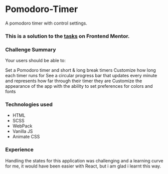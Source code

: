 # Pomodoro-Timer
A pomodoro timer with control settings. 


### This is a solution to the [tasks](https://www.frontendmentor.io/challenges/pomodoro-app-KBFnycJ6G) on Frontend Mentor.

### Challenge Summary
Your users should be able to:

Set a Pomodoro timer and short & long break timers
Customize how long each timer runs for
See a circular progress bar that updates every minute and represents how far through their timer they are
Customize the appearance of the app with the ability to set preferences for colors and fonts

### Technologies used
- HTML
- SCSS
- WebPack
- Vanilla JS
- Animate CSS

### Experience
Handling the states for this application was challenging and a learning curve for me, it would have been easier with React, but i am glad i learnt this way. 


